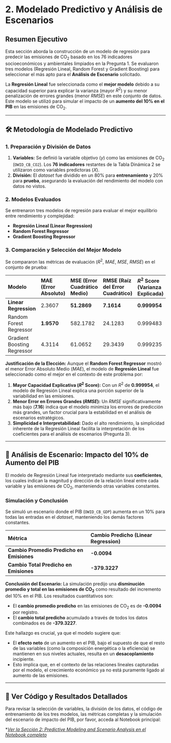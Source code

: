# 2. Modelado Predictivo y Análisis de Escenarios
## Resumen Ejecutivo

Esta sección aborda la construcción de un modelo de regresión para predecir las emisiones de $\text{CO}_2$ basado en los 76 indicadores socioeconómicos y ambientales limpiados en la Pregunta 1. Se evaluaron tres modelos (Regresión Lineal, Random Forest y Gradient Boosting) para seleccionar el más apto para el **Análisis de Escenario** solicitado.

La **Regresión Lineal** fue seleccionada como el **mejor modelo** debido a su capacidad superior para explicar la varianza (mayor $R^2$) y su menor penalización de errores grandes (menor $RMSE$) en este conjunto de datos. Este modelo se utilizó para simular el impacto de un **aumento del 10% en el PIB** en las emisiones de $\text{CO}_2$.

---

## 🛠️ Metodología de Modelado Predictivo

### 1. Preparación y División de Datos
1.  **Variables:** Se definió la variable objetivo ($y$) como las emisiones de $\text{CO}_2$ (`OWID_CB_CO2`). Los **76 indicadores** restantes de la Tabla Dinámica 2 se utilizaron como variables predictoras ($X$).
2.  **División:** El *dataset* fue dividido en un 80% para **entrenamiento** y 20% para **prueba**, asegurando la evaluación del rendimiento del modelo con datos no vistos.

### 2. Modelos Evaluados
Se entrenaron tres modelos de regresión para evaluar el mejor equilibrio entre rendimiento y complejidad:
* **Regresión Lineal (Linear Regression)**
* **Random Forest Regressor**
* **Gradient Boosting Regressor**

### 3. Comparación y Selección del Mejor Modelo
Se compararon las métricas de evaluación ($R^2$, $MAE$, $MSE$, $RMSE$) en el conjunto de prueba:

| Modelo | MAE (Error Absoluto) | MSE (Error Cuadrático Medio) | RMSE (Raíz del Error Cuadrático) | $R^2$ Score (Varianza Explicada) |
| :--- | :--- | :--- | :--- | :--- |
| **Linear Regression** | 2.3607 | **51.2869** | **7.1614** | **0.999954** |
| Random Forest Regressor | **1.9570** | 582.1782 | 24.1283 | 0.999483 |
| Gradient Boosting Regressor | 4.3114 | 61.0652 | 29.3439 | 0.999235 |

**Justificación de la Elección:**
Aunque el **Random Forest Regressor** mostró el menor Error Absoluto Medio ($MAE$), el modelo de **Regresión Lineal** fue seleccionado como el mejor en el contexto de este problema por:
1.  **Mayor Capacidad Explicativa ($R^2$ Score):** Con un $R^2$ de **0.999954**, el modelo de Regresión Lineal explica una porción superior de la variabilidad en las emisiones.
2.  **Menor Error en Errores Grandes ($RMSE$):** Un $RMSE$ significativamente más bajo (**7.16**) indica que el modelo minimiza los errores de predicción más grandes, un factor crucial para la estabilidad en el análisis de escenarios estratégicos.
3.  **Simplicidad e Interpretabilidad:** Dado el alto rendimiento, la simplicidad inherente de la Regresión Lineal facilita la interpretación de los coeficientes para el análisis de escenarios (Pregunta 3).

---

## 🔮 Análisis de Escenario: Impacto del 10% de Aumento del PIB

El modelo de Regresión Lineal fue interpretado mediante sus **coeficientes**, los cuales indican la magnitud y dirección de la relación lineal entre cada variable y las emisiones de $\text{CO}_2$, manteniendo otras variables constantes.

### Simulación y Conclusión

Se simuló un escenario donde el PIB (`OWID_CB_GDP`) aumenta en un 10% para todas las entradas en el *dataset*, manteniendo los demás factores constantes.

| Métrica | Cambio Predicho (Linear Regression) |
| :--- | :--- |
| **Cambio Promedio Predicho en Emisiones** | **-0.0094** |
| **Cambio Total Predicho en Emisiones** | **-379.3227** |

**Conclusión del Escenario:**
La simulación predijo una **disminución promedio y total en las emisiones de $\text{CO}_2$** como resultado del incremento del 10% en el PIB. Los resultados cuantitativos son:

* El **cambio promedio predicho** en las emisiones de $\text{CO}_2$ es de **-0.0094** por registro.
* El **cambio total predicho** acumulado a través de todos los datos combinados es de **-379.3227**.

Este hallazgo es crucial, ya que el modelo sugiere que:

* El **efecto neto** de un aumento en el PIB, bajo el supuesto de que el resto de las variables (como la composición energética o la eficiencia) se mantienen en sus niveles actuales, resulta en un **desacoplamiento** incipiente.
* Esto implica que, en el contexto de las relaciones lineales capturadas por el modelo, el crecimiento económico ya no está puramente ligado al aumento de las emisiones.

---

## 🔗 Ver Código y Resultados Detallados

Para revisar la selección de variables, la división de los datos, el código de entrenamiento de los tres modelos, las métricas completas y la simulación del escenario de impacto del PIB, por favor, acceda al Notebook principal:



**[Ver la Sección 2: Predictive Modeling and Scenario Analysis en el Notebook completo](https://colab.research.google.com/drive/1PvvgftZqU8oRfxvQzB_P8Osi0-a4goSz?usp=sharing)*

